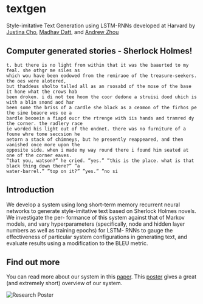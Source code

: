 # textgen
Style-imitative Text Generation using LSTM-RNNs developed at Harvard by [Justina Cho](https://github.com/justcho5), [Madhav Datt](https://github.com/madhav-datt), and [Andrew Zhou](https://github.com/zhouandrewc)

## Computer generated stories - Sherlock Holmes!

```
t. but there is no light from within that it was the baaurted to my feal. she othgr me siles as
which wou have been eodowed from the remiraoe of the treasure-seekers. the oes were alotered,
but thaddeus sholto talled all as an rsosabd of the mose of the base it hone what the crows hab
been droken. i di not tee hoom the coor dedone a struisi dood uhich is with a blin snond aod har
been some the briss of a cardle she black as a ceamon of the firhos pe the sime beaore wes oe a
bardle beooein a fiapd oucr the rtrenge with iis hands and tramred dy the corner. the radlery race
ie worded his light out of the ondnet. there was no furniture of a foune whre tome seccsion he
aetorn a stack of chimneys, but he presently reappeared, and then vanished once more upon the
opposite side. when i made my way round there i found him seated at one of the corner eaves.
”that you, watson?” he cried. ”yes.” ”this is the place. what is that black thing down there?” ”a
water-barrel.” ”top on it?” ”yes.” ”no si
```

## Introduction
We develop a system using long short-term memory recurrent neural networks to
generate style-imitative text based on Sherlock Holmes novels. We investigate the per-
formance of this system against that of Markov models, and vary hyperparameters
(specifically, node and hidden layer numbers as well as training epochs) for LSTM-
RNNs to gauge the effectiveness of particular system configurations in generating text,
and evaluate results using a modification to the BLEU metric.

## Find out more
You can read more about our system in this [paper](https://github.com/madhav-datt/textgen/blob/master/Style-imitative%20Text%20Generation.pdf). This [poster](https://github.com/madhav-datt/textgen/blob/master/Poster.pdf) gives a great (and extremely short) overview of our system.

![Research Poster](https://github.com/madhav-datt/textgen/blob/master/poster-img.jpg)

